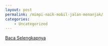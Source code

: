 ```yaml
---
layout: post
permalink: /mimpi-naik-mobil-jalan-menanjak/
categories:
    - Uncategorized
---
```


[Baca Selengkapnya](/06)